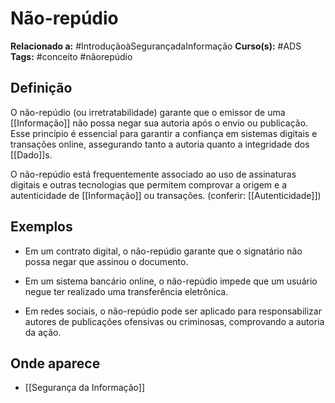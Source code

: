 # Não-repúdio

**Relacionado a:** #IntroduçãoàSegurançadaInformação
**Curso(s):** #ADS
**Tags:** #conceito #nãorepúdio

## Definição

O não-repúdio (ou irretratabilidade) garante que o emissor de uma [[Informação]] não possa negar sua autoria após o envio ou publicação. Esse princípio é essencial para garantir a confiança em sistemas digitais e transações online, assegurando tanto a autoria quanto a integridade dos [[Dado]]s.

O não-repúdio está frequentemente associado ao uso de assinaturas digitais e outras tecnologias que permitem comprovar a origem e a autenticidade de [[Informação]] ou transações. (conferir: [[Autenticidade]])

## Exemplos

- Em um contrato digital, o não-repúdio garante que o signatário não possa negar que assinou o documento.
    
- Em um sistema bancário online, o não-repúdio impede que um usuário negue ter realizado uma transferência eletrônica.
    
- Em redes sociais, o não-repúdio pode ser aplicado para responsabilizar autores de publicações ofensivas ou criminosas, comprovando a autoria da ação.

## Onde aparece

- [[Segurança da Informação]]